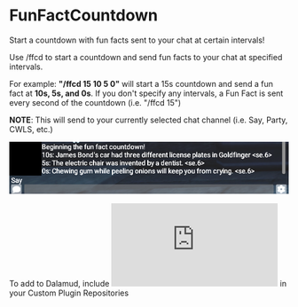 # FunFactCountdown
Start a countdown with fun facts sent to your chat at certain intervals!

Use /ffcd to start a countdown and send fun facts to your chat at specified intervals.

For example: **"/ffcd 15 10 5 0"** will start a 15s countdown and send a fun fact at **10s, 5s, and 0s**. If you don't specify any intervals, a Fun Fact is sent every second of the countdown (i.e. "/ffcd 15")

**NOTE**: This will send to your currently selected chat channel (i.e. Say, Party, CWLS, etc.)

![Preview of the Fun Fact Countdown](/Assets/Preview.png "Preview")

To add to Dalamud, include ![my repo](https://raw.githubusercontent.com/LucifurrMorningstar/Dalamud/main/repo.json) in your Custom Plugin Repositories
